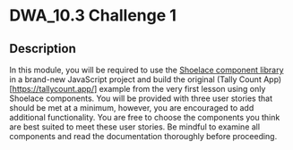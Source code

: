 # DWA_10.3 Challenge 1

## Description

In this module, you will be required to use the [Shoelace component library](https://shoelace.style/) in a brand-new JavaScript project and build the original (Tally Count App)[https://tallycount.app/] example from the very first lesson using only Shoelace components. You will be provided with three user stories that should be met at a minimum, however, you are encouraged to add additional functionality. You are free to choose the components you think are best suited to meet these user stories. Be mindful to examine all components and read the documentation thoroughly before proceeding.
